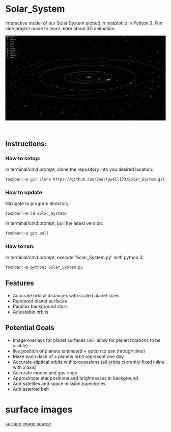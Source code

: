 # Solar_System
Interactive model of our Solar System plotted in matplotlib in Python 3. Fun side project made to learn more about 3D animation.

![screenshot](Images/screenshot.png)

## Instructions:

### How to setup:
In terminal/cmd prompt, clone the repository into you desired location:
```bash
foo@bar:~$ git clone https://github.com/Shellywell123/Solar_System.git
```

### How to update:
Navigate to program directory:
```bash
foo@bar:~$ cd Solar_System/
```
In terminal/cmd prompt, pull the latest version:
```bash
foo@bar:~$ git pull
```

### How to run:
In terminal/cmd prompt, execute 'Solar_System.py' with python 3:
```bash
foo@bar:~$ python3 Solar_System.py
```

## Features
- Accurate orbital distances with scaled planet sizes
- Rendered planet surfaces
- Parallax background stars
- Adjustable orbits

## Potential Goals
 - Image overlays for planet surfaces (will allow for planet rotations to be visible)
 - live position of planets (animated + option to pan through time)
 - Make each dash of a planets orbit represent one day 
 - Accurate eliptical orbits with processions (all orbits currently fixed inline with x axis)
 - Accurate moons and gas rings
 - Approximate star positions and brightnesses in background
 - Add satelites and space mission trajectories
 - Add asteroid belt

# surface images
[surface image source](https://www.solarsystemscope.com/textures/)